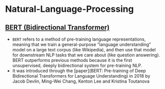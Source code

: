 # Natural-Language-Processing

## [BERT (Bidirectional Transformer)](https://github.com/google-research/bert)
* `BERT` refers to a method of pre-training language representations, meaning that we train a general-purpose "language understanding" model on a large text corpus (like Wikipedia), and then use that model for downstream NLP tasks that we care about (like question answering). BERT outperforms previous methods because it is the first unsupervised, deeply bidirectional system for pre-training NLP.
* It was introduced through the [paper](BERT: Pre-training of Deep Bidirectional Transformers for Language Understanding) in 2018 by Jacob Devlin, Ming-Wei Chang, Kenton Lee and Kristina Toutanova

